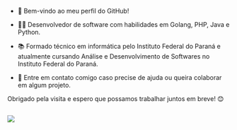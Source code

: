 - 👋 Bem-vindo ao meu perfil do GitHub!

- 👨‍💻 Desenvolvedor de software com habilidades em Golang, PHP, Java e Python.

- 📚 Formado técnico em informática pelo Instituto Federal do Paraná e atualmente cursando Análise e Desenvolvimento de Softwares no Instituto Federal do Paraná.

- 📩 Entre em contato comigo caso precise de ajuda ou queira colaborar em algum projeto.

Obrigado pela visita e espero que possamos trabalhar juntos em breve! 😊



  ##
  
 <div>
        <a href = "mailto:galvaomartinsdaniel@gmail.com"><img src="https://img.shields.io/badge/-Gmail-%23333?style=for-the-badge&logo=gmail&logoColor=white" target="_blank"></a>
